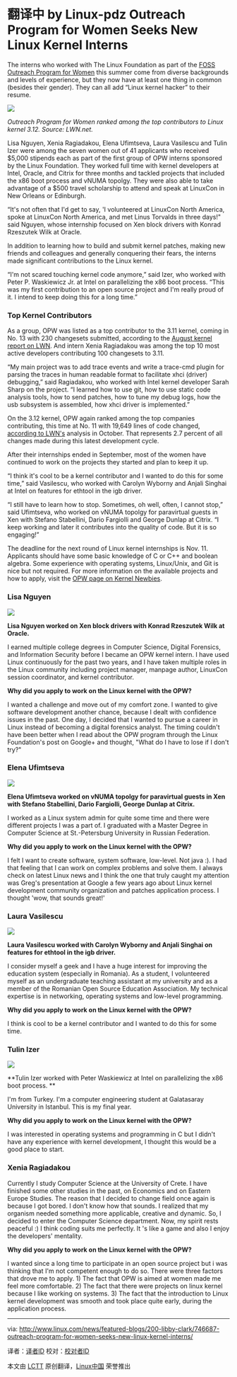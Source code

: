 翻译中 by Linux-pdz
Outreach Program for Women Seeks New Linux Kernel Interns
================================================================================
The interns who worked with The Linux Foundation as part of the [FOSS Outreach Program for Women][1] this summer come from diverse backgrounds and levels of experience, but they now have at least one thing in common (besides their gender). They can all add “Linux kernel hacker” to their resume.

![](http://www.linux.com/images/stories/41373/OPW-kernel-contributions-9.jpg)

*Outreach Program for Women ranked among the top contributors to Linux kernel 3.12. Source: LWN.net.*

Lisa Nguyen, Xenia Ragiadakou, Elena Ufimtseva, Laura Vasilescu and Tulin Izer were among the seven women out of 41 applicants who received $5,000 stipends each as part of the first group of OPW interns sponsored by the Linux Foundation. They worked full time with kernel developers at Intel, Oracle, and Citrix for three months and tackled projects that included the x86 boot process and vNUMA topolgy. They were also able to take advantage of a $500 travel scholarship to attend and speak at LinuxCon in New Orleans or Edinburgh.

“It's not often that I'd get to say, 'I volunteered at LinuxCon North America, spoke at LinuxCon North America, and met Linus Torvalds in three days!" said Nguyen, whose internship focused on Xen block drivers with Konrad Rzeszutek Wilk at Oracle.

In addition to learning how to build and submit kernel patches, making new friends and colleagues and generally conquering their fears, the interns made significant contributions to the Linux kernel.

“I'm not scared touching kernel code anymore,” said Izer, who worked with Peter P. Waskiewicz Jr. at Intel on parallelizing the x86 boot process. “This was my first contribution to an open source project and I'm really proud of it. I intend to keep doing this for a long time.”

### Top Kernel Contributors ###

As a group, OPW was listed as a top contributor to the 3.11 kernel, coming in No. 13 with 230 changesets submitted, according to the [August kernel report on LWN][2]. And intern Xenia Ragiadakou was among the top 10 most active developers contributing 100 changesets to 3.11.

“My main project was to add trace events and write a trace-cmd plugin for parsing the traces in human readable format to facilitate xhci (driver) debugging,” said Ragiadakou, who worked with Intel kernel developer Sarah Sharp on the project. “I learned how to use git, how to use static code analysis tools, how to send patches, how to tune my debug logs, how the usb subsystem is assembled, how xhci driver is implemented.”

On the 3.12 kernel, OPW again ranked among the top companies contributing, this time at No. 11 with 19,649 lines of code changed, [according to LWN's][3] analysis in October. That represents 2.7 percent of all changes made during this latest development cycle.

After their internships ended in September, most of the women have continued to work on the projects they started and plan to keep it up.

“I think it's cool to be a kernel contributor and I wanted to do this for some time,” said Vasilescu, who worked with Carolyn Wyborny and Anjali Singhai at Intel on features for ethtool in the igb driver.

“I still have to learn how to stop. Sometimes, oh well, often, I cannot stop,” said Ufimtseva, who worked on vNUMA topolgy for paravirtual guests in Xen with Stefano Stabellini, Dario Fargiolli and George Dunlap at Citrix. “I keep working and later it contributes into the quality of code. But it is so engaging!”

The deadline for the next round of Linux kernel internships is Nov. 11. Applicants should have some basic knowledge of C or C++ and boolean algebra. Some experience with operating systems, Linux/Unix, and Git is nice but not required. For more information on the available projects and how to apply, visit the [OPW page on Kernel Newbies][4].

### Lisa Nguyen ###

![](http://www.linux.com/images/stories/41373/lisa-nguyen-kernel-intern-2.jpg)

**Lisa Nguyen worked on Xen block drivers with Konrad Rzeszutek Wilk at Oracle.**

I earned multiple college degrees in Computer Science, Digital Forensics, and Information Security before I became an OPW kernel intern. I have used Linux continuously for the past two years, and I have taken multiple roles in the Linux community including project manager, manpage author, LinuxCon session coordinator, and kernel contributor.

**Why did you apply to work on the Linux kernel with the OPW?**

I wanted a challenge and move out of my comfort zone. I wanted to give software development another chance, because I dealt with confidence issues in the past. One day, I decided that I wanted to pursue a career in Linux instead of becoming a digital forensics analyst. The timing couldn't have been better when I read about the OPW program through the Linux Foundation's post on Google+ and thought, "What do I have to lose if I don't try?"

### Elena Ufimtseva ###

![](http://www.linux.com/images/stories/41373/elena-ufimtseva-kernel-intern.jpg)

**Elena Ufimtseva worked on vNUMA topolgy for paravirtual guests in Xen with Stefano Stabellini, Dario Fargiolli, George Dunlap at Citrix.**

I worked as a Linux system admin for quite some time and there were different projects I was a part of. I graduated with a Master Degree in Computer Science at St.-Petersburg University in Russian Federation.

**Why did you apply to work on the Linux kernel with the OPW?**

I felt I want to create software, system software, low-level. Not java :). I had that feeling that I can work on complex problems and solve them. I always check on latest Linux news and I think the one that truly caught my attention was Greg's presentation at Google a few years ago about Linux kernel development community organization and patches application process. I thought 'wow, that sounds great!'

### Laura Vasilescu ###

![](http://www.linux.com/images/stories/41373/laura-vasilescu-kernel-intern-2.jpg)

**Laura Vasilescu worked with Carolyn Wyborny and Anjali Singhai on features for ethtool in the igb driver.**

I consider myself a geek and I have a huge interest for improving the education system (especially in Romania). As a student, I volunteered myself as an undergraduate teaching assistant at my university and as a member of the Romanian Open Source Education Association. My technical expertise is in networking, operating systems and low-level programming.

**Why did you apply to work on the Linux kernel with the OPW?**

I think is cool to be a kernel contributor and I wanted to do this for some time.

### Tulin Izer ###

![](http://www.linux.com/images/stories/41373/Tulin-Izer-kernel-intern-2.jpg)

**Tulin Izer worked with Peter Waskiewicz at Intel on parallelizing the x86 boot process. **

I'm from Turkey. I'm a computer engineering student at Galatasaray University in Istanbul. This is my final year.

**Why did you apply to work on the Linux kernel with the OPW?**

I was interested in operating systems and programming in C but I didn't have any experience with kernel development, I thought this would be a good place to start.

### Xenia Ragiadakou ###

Currently I study Computer Science at the University of Crete. I have finished some other studies in the past, on Economics and on Eastern Europe Studies. The reason that I decided to change field once again is because I got bored. I don't know how that sounds. I realized that my organism needed something more applicable, creative and dynamic. So, I decided to enter the Computer Science department. Now, my spirit rests peaceful :) I think coding suits me perfectly. It 's like a game and also I enjoy the developers' mentality.

**Why did you apply to work on the Linux kernel with the OPW?**

I wanted since a long time to participate in an open source project but i was thinking that I'm not competent enough to do so. There were three factors that drove me to apply. 1) The fact that OPW is aimed at women made me feel more comfortable. 2) The fact that there were projects on linux kernel because I like working on systems. 3) The fact that the introduction to Linux kernel development was smooth and took place quite early, during the application process.

--------------------------------------------------------------------------------

via: http://www.linux.com/news/featured-blogs/200-libby-clark/746687-outreach-program-for-women-seeks-new-linux-kernel-interns/

译者：[译者ID](https://github.com/译者ID) 校对：[校对者ID](https://github.com/校对者ID)

本文由 [LCTT](https://github.com/LCTT/TranslateProject) 原创翻译，[Linux中国](http://linux.cn/) 荣誉推出

[1]:https://wiki.gnome.org/OutreachProgramForWomen
[2]:http://lwn.net/Articles/563977/
[3]:http://lwn.net/Articles/570483/
[4]:http://kernelnewbies.org/OPWIntro

